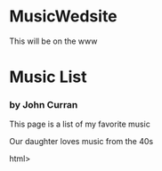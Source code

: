 # MusicWedsite
This will be on the www

<html>

<body>
  <h1>Music List</h1>
  <h3> by John Curran</h3>
  <p>This page is a list of my favorite music</p>
  <p> Our daughter loves music from the 40s</p>
</body>

</html>html>
